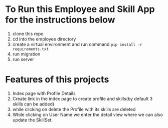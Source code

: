 # To Run this Employee and Skill App for the instructions below

1. clone this repo
2. cd into the employee directory
3. create a virtual environment and run command `pip install -r requirements.txt`
4. run migration
5. run server

# Features of this projects

1. Index page with Profile Details
2. Create link in the index page to create profile and skills(by default 3 skills can be added)
3. while clicking on delete the Profile with its skills are deleted
4. While clicking on User Name we enter the detail view where we can also update the SkillSet.
